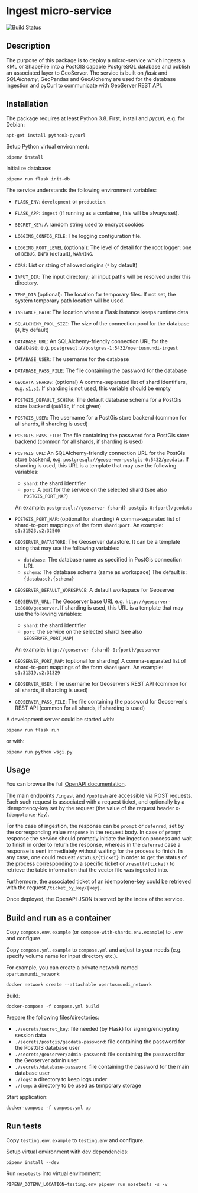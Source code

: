 # Ingest micro-service

[![Build Status](https://ci.dev-1.opertusmundi.eu:9443/api/badges/OpertusMundi/ingest/status.svg?ref=refs/heads/master)](https://ci.dev-1.opertusmundi.eu:9443/OpertusMundi/ingest)

## Description

The purpose of this package is to deploy a micro-service which ingests a KML or ShapeFile into a PostGIS capable PostgreSQL database and publish an associated layer to GeoServer.
The service is built on *flask* and *SQLAlchemy*, GeoPandas and GeoAlchemy are used for the database ingestion and pyCurl to communicate with GeoServer REST API.

## Installation

The package requires at least Python 3.8. First, install and *pycurl*, e.g. for Debian:

    apt-get install python3-pycurl

Setup Python virtual environment:
    
    pipenv install

Initialize database:
    
    pipenv run flask init-db


The service understands the following environment variables:
- `FLASK_ENV`: `development` or `production`.
- `FLASK_APP`: `ingest` (if running as a container, this will be always set).
- `SECRET_KEY`: A random string used to encrypt cookies
- `LOGGING_CONFIG_FILE`: The logging configuration file.
- `LOGGING_ROOT_LEVEL` (optional): The level of detail for the root logger; one of `DEBUG`, `INFO` (default), `WARNING`.
- `CORS`: List or string of allowed origins (`*` by default)
- `INPUT_DIR`: The input directory; all input paths will be resolved under this directory. 
- `TEMP_DIR` (optional): The location for temporary files. If not set, the system temporary path location will be used.
- `INSTANCE_PATH`: The location where a Flask instance keeps runtime data
- `SQLALCHEMY_POOL_SIZE`: The size of the connection pool for the database (`4`, by default)
- `DATABASE_URL`: An SQLAlchemy-friendly connection URL for the database, e.g. `postgresql://postgres-1:5432/opertusmundi-ingest`
- `DATABASE_USER`: The username for the database
- `DATABASE_PASS_FILE`: The file containing the password for the database
- `GEODATA_SHARDS`: (optional) A comma-separated list of shard identifiers, e.g. `s1,s2`. If sharding is not used, this variable should be empty
- `POSTGIS_DEFAULT_SCHEMA`: The default database schema for a PostGis store backend (`public`, if not given)
- `POSTGIS_USER`: The username for a PostGis store backend (common for all shards, if sharding is used)
- `POSTGIS_PASS_FILE`: The file containing the password for a PostGis store backend (common for all shards, if sharding is used) 
- `POSTGIS_URL`: An SQLAlchemy-friendly connection URL for the PostGis store backend, e.g. `postgresql://geoserver-postgis-0:5432/geodata`. If sharding is used, this URL is a template that may use the following variables:
    * `shard`: the shard identifier
    * `port`: A port for the service on the selected shard (see also `POSTGIS_PORT_MAP`)
 
  An example: `postgresql://geoserver-{shard}-postgis-0:{port}/geodata`
- `POSTGIS_PORT_MAP`: (optional for sharding) A comma-separated list of shard-to-port mappings of the form `shard:port`. An example: `s1:31523,s2:32500`

- `GEOSERVER_DATASTORE`: The Geoserver datastore. It can be a template string that may use the following variables:
     * `database`: The database name as specified in PostGis connection URL
     * `schema`: The database schema (same as workspace)
  The default is: `{database}.{schema}`
- `GEOSERVER_DEFAULT_WORKSPACE`: A default workspace for Geoserver
- `GEOSERVER_URL`: The Geoserver base URL e.g. `http://geoserver-1:8080/geoserver`. If sharding is used, this URL is a template that may use the following variables:
     * `shard`: the shard identifier
     * `port`: the service on the selected shard (see also `GEOSERVER_PORT_MAP`)
     
  An example: `http://geoserver-{shard}-0:{port}/geoserver`
- `GEOSERVER_PORT_MAP`:  (optional for sharding) A comma-separated list of shard-to-port mappings of the form `shard:port`. An example: `s1:31319,s2:31329`
- `GEOSERVER_USER`: The username for Geoserver's REST API (common for all shards, if sharding is used)
- `GEOSERVER_PASS_FILE`: The file containing the password for Geoserver's REST API (common for all shards, if sharding is used)


A development server could be started with:

    pipenv run flask run

or with:

    pipenv run python wsgi.py


## Usage

You can browse the full [OpenAPI documentation](https://opertusmundi.github.io/ingest/).

The main endpoints `/ingest` and `/publish` are accessible via POST requests. Each such request is associated with a request ticket, and optionally by a idempotency-key set by the request (the value of the request header `X-Idempotence-Key`).

For the case of ingestion, the response can be `prompt` or `deferred`, set by the corresponding value `response` in the request body. In case of `prompt` response the service should promptly initiate the ingestion process and wait to finish in order to return the response, whereas in the `deferred` case a response is sent immediately without waiting for the process to finish. In any case, one could request `/status/{ticket}` in order to get the status of the process corresponding to a specific ticket or `/result/{ticket}` to retrieve the table information that the vector file was ingested into.

Furthermore, the associated ticket of an idempotene-key could be retrieved with the request `/ticket_by_key/{key}`.

Once deployed, the OpenAPI JSON is served by the index of the service.


## Build and run as a container

Copy `compose.env.example` (or `compose-with-shards.env.example`) to `.env` and configure.

Copy `compose.yml.example` to `compose.yml` and adjust to your needs (e.g. specify volume name for input directory etc.).

For example, you can create a private network named `opertusmundi_network`:

    docker network create --attachable opertusmundi_network

Build:

    docker-compose -f compose.yml build

Prepare the following files/directories:

   * `./secrets/secret_key`: file needed (by Flask) for signing/encrypting session data
   * `./secrets/postgis/geodata-password`: file containing the password for the PostGIS database user
   * `./secrets/geoserver/admin-password`: file containing the password for the Geoserver admin user
   * `./secrets/database-password`: file containing the password for the main database user
   * `./logs`: a directory to keep logs under
   * `./temp`: a directory to be used as temporary storage

Start application:

    docker-compose -f compose.yml up


## Run tests

Copy `testing.env.example` to `testing.env` and configure.

Setup virtual environment with dev dependencies:

    pipenv install --dev

Run `nosetests` into virtual environment:

    PIPENV_DOTENV_LOCATION=testing.env pipenv run nosetests -s -v    

